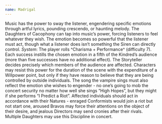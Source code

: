 ```yaml
---
name: Madrigal
---
```


Music has the power to sway the listener, engendering specific emotions through artful lyrics, pounding crescendo, or haunting melody. The Daughters of Cacophony can tap into music’s power, forcing listeners to feel whatever they wish. The emotion becomes so powerful that the listener must act, though what a listener does isn’t something the Siren can directly control.
_System_: The player rolls ^Charisma + Performance^ (difficulty 7). Each success instills the chosen emotion in a fifth of the Kindred’s audience (more than five successes have no additional effect). The Storyteller decides precisely which members of the audience are affected. Characters may resist this power for the duration of the scene with the expenditure of a Willpower point, but only if they have reason to believe that they are being controlled by outside individuals. The song the vampire sings must also reflect the emotion she wishes to engender - no one’s going to mob the concert security no matter how well she sings “High Hopes”, but they might if she performs “I Predict a Riot”.
Affected individuals should act in accordance with their Natures - enraged Conformists would join a riot but not start one, aroused Bravos may force their attentions on the object of their desire, and jealous Directors may send cronies after their rivals.
Multiple Daughters may use this Discipline in concert.
